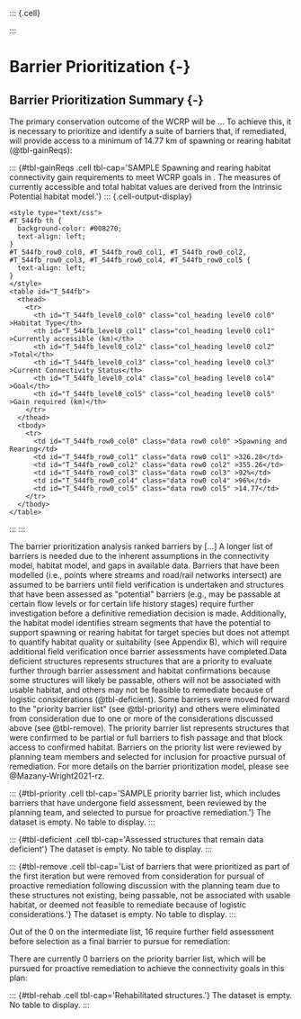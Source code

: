 ::: {.cell}

:::













# Barrier Prioritization {-}


## <Watershed name> Barrier Prioritization Summary {-}

The primary conservation outcome of the WCRP will be ... To achieve this, it is necessary to prioritize and identify a suite of barriers that, if remediated, will provide access to a minimum of 14.77 km of spawning or rearing habitat (@tbl-gainReqs):












::: {#tbl-gainReqs .cell tbl-cap='SAMPLE Spawning and rearing habitat connectivity gain requirements to meet WCRP goals in <watershed>. The measures of currently accessible and total habitat values are derived from the Intrinsic Potential habitat model.'}
::: {.cell-output-display}


```{=html}
<style type="text/css">
#T_544fb th {
  background-color: #008270;
  text-align: left;
}
#T_544fb_row0_col0, #T_544fb_row0_col1, #T_544fb_row0_col2, #T_544fb_row0_col3, #T_544fb_row0_col4, #T_544fb_row0_col5 {
  text-align: left;
}
</style>
<table id="T_544fb">
  <thead>
    <tr>
      <th id="T_544fb_level0_col0" class="col_heading level0 col0" >Habitat Type</th>
      <th id="T_544fb_level0_col1" class="col_heading level0 col1" >Currently accessible (km)</th>
      <th id="T_544fb_level0_col2" class="col_heading level0 col2" >Total</th>
      <th id="T_544fb_level0_col3" class="col_heading level0 col3" >Current Connectivity Status</th>
      <th id="T_544fb_level0_col4" class="col_heading level0 col4" >Goal</th>
      <th id="T_544fb_level0_col5" class="col_heading level0 col5" >Gain required (km)</th>
    </tr>
  </thead>
  <tbody>
    <tr>
      <td id="T_544fb_row0_col0" class="data row0 col0" >Spawning and Rearing</td>
      <td id="T_544fb_row0_col1" class="data row0 col1" >326.28</td>
      <td id="T_544fb_row0_col2" class="data row0 col2" >355.26</td>
      <td id="T_544fb_row0_col3" class="data row0 col3" >92%</td>
      <td id="T_544fb_row0_col4" class="data row0 col4" >96%</td>
      <td id="T_544fb_row0_col5" class="data row0 col5" >14.77</td>
    </tr>
  </tbody>
</table>

```


:::
:::











The barrier prioritization analysis ranked barriers by [...] A longer list of barriers is needed due to the inherent assumptions in the connectivity model, habitat model, and gaps in available data. Barriers that have been modelled (i.e., points where streams and road/rail networks intersect) are assumed to be barriers until field verification is undertaken and structures that have been assessed as "potential" barriers (e.g., may be passable at certain flow levels or for certain life history stages) require further investigation before a definitive remediation decision is made. Additionally, the habitat model identifies stream segments that have the potential to support spawning or rearing habitat for target species but does not attempt to quantify habitat quality or suitability (see Appendix B), which will require additional field verification once barrier assessments have completed.Data deficient structures represents structures that are a priority to evaluate further through barrier assessment and habitat confirmations because some structures will likely be passable, others will not be associated with usable habitat, and others may not be feasible to remediate because of logistic considerations (@tbl-deficient). Some barriers were moved forward to the "priority barrier list" (see @tbl-priority) and others were eliminated from consideration due to one or more of the considerations discussed above (see @tbl-remove). The priority barrier list represents structures that were confirmed to be partial or full barriers to fish passage and that block access to confirmed habitat. Barriers on the priority list were reviewed by planning team members and selected for inclusion for proactive pursual of remediation.  For more details on the barrier prioritization model, please see @Mazany-Wright2021-rz.












::: {#tbl-priority .cell tbl-cap='SAMPLE priority barrier list, which includes barriers that have undergone field assessment, been reviewed by the planning team, and selected to pursue for proactive remediation.'}
The dataset is empty. No table to display.
:::

::: {#tbl-deficient .cell tbl-cap='Assessed structures that remain data deficient'}
The dataset is empty. No table to display.
:::

::: {#tbl-remove .cell tbl-cap='List of barriers that were prioritized as part of the first iteration but were removed from consideration for pursual of proactive remediation following discussion with the planning team due to these structures not existing, being passable, not be associated with usable habitat, or deemed not feasible to remediate because of logistic considerations.'}
The dataset is empty. No table to display.
:::












Out of the 0 on the intermediate list, 16 require further field assessment before selection as a final barrier to pursue for remediation: 


There are currently 0 barriers on the priority barrier list, which will be pursued for proactive remediation to achieve the connectivity goals in this plan:












::: {#tbl-rehab .cell tbl-cap='Rehabilitated structures.'}
The dataset is empty. No table to display.
:::